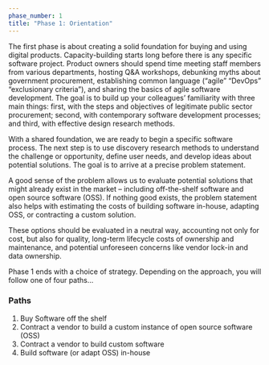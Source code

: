 ```yaml
---
phase_number: 1
title: "Phase 1: Orientation"
---
```


The first phase is about creating a solid foundation for buying and using digital products. Capacity-building starts long before there is any specific software project. Product owners should spend time meeting staff members from various departments, hosting Q&A workshops, debunking myths about government procurement, establishing common language (“agile” “DevOps” “exclusionary criteria”), and sharing the basics of agile software development. The goal is to build up your colleagues’ familiarity with three main things: first, with the steps and objectives of legitimate public sector procurement; second, with contemporary software development processes; and third, with effective design research methods.

With a shared foundation, we are ready to begin a specific software process. The next step is to use discovery research methods to understand the challenge or opportunity, define user needs, and develop ideas about potential solutions. The goal is to arrive at a precise problem statement.

A good sense of the problem allows us to evaluate potential solutions that might already exist in the market – including off-the-shelf software and open source software (OSS). If nothing good exists, the problem statement also helps with estimating the costs of building software in-house, adapting OSS, or contracting a custom solution.

These options should be evaluated in a neutral way, accounting not only for cost, but also for quality, long-term lifecycle costs of ownership and maintenance, and potential unforeseen concerns like vendor lock-in and data ownership.

Phase 1 ends with a choice of strategy. Depending on the approach, you will follow one of four paths...

### Paths
1. Buy Software off the shelf
2. Contract a vendor to build a custom instance of open source software (OSS)
3. Contract a vendor to build custom software
4. Build software (or adapt OSS) in-house
